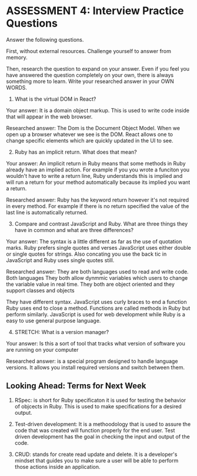 # ASSESSMENT 4: Interview Practice Questions

Answer the following questions.

First, without external resources. Challenge yourself to answer from memory.

Then, research the question to expand on your answer. Even if you feel you have answered the question completely on your own, there is always something more to learn. Write your researched answer in your OWN WORDS.

1. What is the virtual DOM in React?

Your answer: It is a domain object markup. This is used to write code inside that will appear in the web browser. 

Researched answer: The Dom is the Document Object Model. When we open up a browser whatever we see is the DOM. React allows one to change specific elements which are quickly updated in the UI to see.

2. Ruby has an implicit return. What does that mean?

Your answer: An implicit return in Ruby means that some methods in Ruby already have an implied action. For example if you you wrote a funciton you wouldn't have to write a return line, Ruby understands this is implied and will run a return for your method automatically because its implied you want a return.

Researched answer: Ruby has the keyword return however it's not required in every method. For example if there is no return specified the value of the last line is automatically returned.

3. Compare and contrast JavaScript and Ruby. What are three things they have in common and what are three differences?

Your answer: The syntax is a little different as far as the use of quotation marks. Ruby prefers single quotes and verses JavaScript uses either double or single quotes for strings. Also concating you use the back tic in JavaScript and Ruby uses single quotes still. 

Researched answer: They are both languages used to read and write code. Both languages They both allow dynmmic variables which users to change the variable value in real time. They both are object oriented and they support classes and objects

They have different syntax. JavaScript uses curly braces to end a function Ruby uses end to close a method. Functions are called methods in Ruby but perform similarly. JavaScript is used for web development while Ruby is a easy to use general purpose language.

4. STRETCH: What is a version manager?

Your answer: Is this a sort of tool that tracks what version of software you are running on your computer

Researched answer: is a special program designed to handle language versions. It allows you install required versions and switch between them.

## Looking Ahead: Terms for Next Week

1. RSpec: is short for Ruby specificaton it is used for testing the behavior of objcects in Ruby. This is used to make specifications for a desired output.

2. Test-driven development: It is a methoodology that is used to assure the code that was created will function properly for the end user. Test driven development has the goal in checking the input and output of the code.

3. CRUD: stands for create read update and delete. It is a developer's mindset that guides you to make sure a user will be able to perform those actions inside an application.
